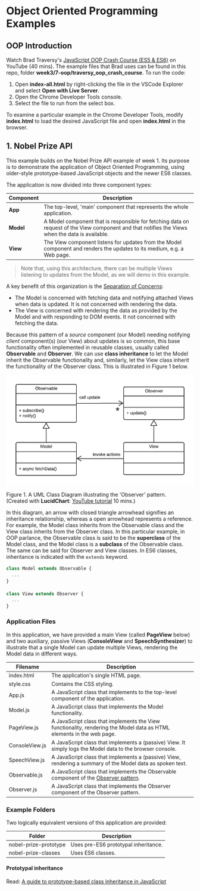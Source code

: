 # Object Oriented Programming Examples

## OOP Introduction

Watch Brad Traversy's [JavaScript OOP Crash Course (ES5 & ES6)](https://www.youtube.com/watch?v=vDJpGenyHaA&t=1055s) on YouTube (40 mins). The example files that Brad uses can be found in this repo, folder **week3/7-oop/traversy_oop_crash_course**. To run the code:

1. Open **index-all.html** by right-clicking the file in the VSCode Explorer and select **Open with Live Server**.
2. Open the Chrome Developer Tools console. 
3. Select the file to run from the select box.

To examine a particular example in the Chrome Developer Tools, modify **index.html** to load the desired JavaScript file and open **index.html** in the browser.

## 1. Nobel Prize API

This example builds on the Nobel Prize API example of week 1. Its purpose is to demonstrate the application of Object Oriented Programming, using older-style prototype-based JavaScript objects and the newer ES6 classes.

The application is now divided into three component types:

| Component | Description |
| --------- | ----------- |
| **App**   | The top-level, 'main' component that represents the whole application. |
| **Model** | A Model component that is responsible for fetching data on request of the View component and that notifies the Views when the data is available. |
| **View**  | The View component listens for updates from the Model component and renders the updates to its medium, e.g. a Web page. |

>Note that, using this architecture, there can be multiple Views listening to updates from the Model, as we will demo in this example.

 A key benefit of this organization is the [Separation of Concerns](https://en.wikipedia.org/wiki/Separation_of_concerns):

- The Model is concerned with fetching data and notifying attached Views when data is updated. It is not concerned with rendering the data.
- The View is concerned with rendering the data as provided by the Model and with responding to DOM events. It not concerned with fetching the data.

Because this pattern of a _source_ component (our Model) needing notifying _client_ component(s) (our View) about updates is so common, this base functionality often implemented in reusable classes, usually called **Observable** and **Observer**. We can use **class inheritance** to let the Model inherit the Observable functionality and, similarly, let the View class inherit the functionality of the Observer class. This is illustrated in Figure 1 below. 

![model-view](./model-view.png)

Figure 1. A UML Class Diagram illustrating the 'Observer' pattern.<br>
(Created with **LucidChart**: [YouTube tutorial](https://youtu.be/UI6lqHOVHic) 10 mins.)

In this diagram, an arrow with closed triangle arrowhead signifies an inheritance relationship, whereas a open arrowhead represents a reference. For example, the Model class inherits from the Observable class and the View class inherits from the Observer class. In this particular example, in OOP parlance, the Observable class is said to be the **superclass** of the Model class, and the Model class is a **subclass** of the Observable class. The same can be said for Observer and View classes. In ES6 classes, inheritance is indicated with the `extends` keyword.

```js
class Model extends Observable {
  ...
}

class View extends Observer {
  ...
}
```

### Application Files

In this application, we have provided a main View (called **PageView** below) and two auxiliary, passive Views (**ConsoleView** and **SpeechSynthesizer**) to illustrate that a single Model can update multiple Views, rendering the Model data in different ways.

| Filename | Description |
| -------- | ----------- |
| index.html | The application's single HTML page. |
| style.css | Contains the CSS styling. |
| App.js | A JavaScript class that implements to the top-level component of the application. |
| Model.js | A JavaScript class that implements the Model functionality. |
| PageView.js | A JavaScript class that implements the View functionality, rendering the Model data as HTML elements in the web page. |
| ConsoleView.js |  A JavaScript class that implements a (passive) View. It simply logs the Model data to the browser console. |
| SpeechView.js | A JavaScript class that implements a (passive) View, rendering a summary of the Model data as spoken text. |
| Observable.js | A JavaScript class that implements the Observable component of the [Observer pattern](https://en.wikipedia.org/wiki/Observer_pattern). |
| Observer.js | A JavaScript class that implements the Observer component of the Observer pattern. |

### Example Folders

Two logically equivalent versions of this application are provided:

| Folder | Description |
| ------ | ----------- |
| nobel-prize-prototype | Uses pre-ES6 prototypal inheritance. |
| nobel-prize-classes | Uses ES6 classes. |


#### Prototypal inheritance 

Read: [A guide to prototype-based class inheritance in JavaScript](https://www.freecodecamp.org/news/a-guide-to-prototype-based-class-inheritance-in-javascript-84953db26df0/)